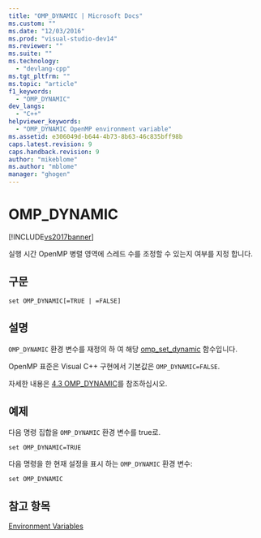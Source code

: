 ```yaml
---
title: "OMP_DYNAMIC | Microsoft Docs"
ms.custom: ""
ms.date: "12/03/2016"
ms.prod: "visual-studio-dev14"
ms.reviewer: ""
ms.suite: ""
ms.technology: 
  - "devlang-cpp"
ms.tgt_pltfrm: ""
ms.topic: "article"
f1_keywords: 
  - "OMP_DYNAMIC"
dev_langs: 
  - "C++"
helpviewer_keywords: 
  - "OMP_DYNAMIC OpenMP environment variable"
ms.assetid: e306049d-b644-4b73-8b63-46c835bff98b
caps.latest.revision: 9
caps.handback.revision: 9
author: "mikeblome"
ms.author: "mblome"
manager: "ghogen"
---
```

# OMP_DYNAMIC
[!INCLUDE[vs2017banner](../../../assembler/inline/includes/vs2017banner.md)]

실행 시간 OpenMP 병렬 영역에 스레드 수를 조정할 수 있는지 여부를 지정 합니다.  
  
## 구문  
  
```  
set OMP_DYNAMIC[=TRUE | =FALSE]  
```  
  
## 설명  
 `OMP_DYNAMIC` 환경 변수를 재정의 하 여 해당 [omp\_set\_dynamic](../../../parallel/openmp/reference/omp-set-dynamic.md) 함수입니다.  
  
 OpenMP 표준은 Visual C\+\+ 구현에서 기본값은 `OMP_DYNAMIC=FALSE`.  
  
 자세한 내용은 [4.3 OMP\_DYNAMIC](../../../parallel/openmp/4-3-omp-dynamic.md)를 참조하십시오.  
  
## 예제  
 다음 명령 집합을 `OMP_DYNAMIC` 환경 변수를 true로.  
  
```  
set OMP_DYNAMIC=TRUE  
```  
  
 다음 명령을 한 현재 설정을 표시 하는 `OMP_DYNAMIC` 환경 변수:  
  
```  
set OMP_DYNAMIC  
```  
  
## 참고 항목  
 [Environment Variables](../../../parallel/openmp/reference/openmp-environment-variables.md)